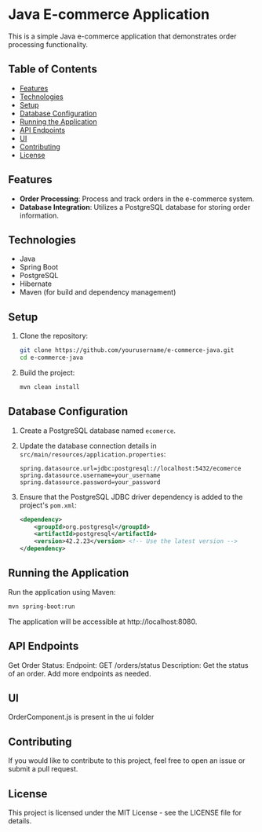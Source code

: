 # Java E-commerce Application

This is a simple Java e-commerce application that demonstrates order processing functionality.

## Table of Contents

- [Features](#features)
- [Technologies](#technologies)
- [Setup](#setup)
- [Database Configuration](#database-configuration)
- [Running the Application](#running-the-application)
- [API Endpoints](#api-endpoints)
- [UI](#ui)
- [Contributing](#contributing)
- [License](#license)

## Features

- **Order Processing**: Process and track orders in the e-commerce system.
- **Database Integration**: Utilizes a PostgreSQL database for storing order information.

## Technologies

- Java
- Spring Boot
- PostgreSQL
- Hibernate
- Maven (for build and dependency management)

## Setup

1. Clone the repository:

    ```bash
    git clone https://github.com/yourusername/e-commerce-java.git
    cd e-commerce-java
    ```

2. Build the project:

    ```bash
    mvn clean install
    ```

## Database Configuration

1. Create a PostgreSQL database named `ecomerce`.
2. Update the database connection details in `src/main/resources/application.properties`:

    ```properties
    spring.datasource.url=jdbc:postgresql://localhost:5432/ecomerce
    spring.datasource.username=your_username
    spring.datasource.password=your_password
    ```

3. Ensure that the PostgreSQL JDBC driver dependency is added to the project's `pom.xml`:

    ```xml
    <dependency>
        <groupId>org.postgresql</groupId>
        <artifactId>postgresql</artifactId>
        <version>42.2.23</version> <!-- Use the latest version -->
    </dependency>
    ```

## Running the Application

Run the application using Maven:

```bash
mvn spring-boot:run

```

The application will be accessible at http://localhost:8080.

## API Endpoints
Get Order Status:
Endpoint: GET /orders/status
Description: Get the status of an order.
Add more endpoints as needed.

## UI
OrderComponent.js is present in the ui folder

## Contributing
If you would like to contribute to this project, feel free to open an issue or submit a pull request.

## License
This project is licensed under the MIT License - see the LICENSE file for details.